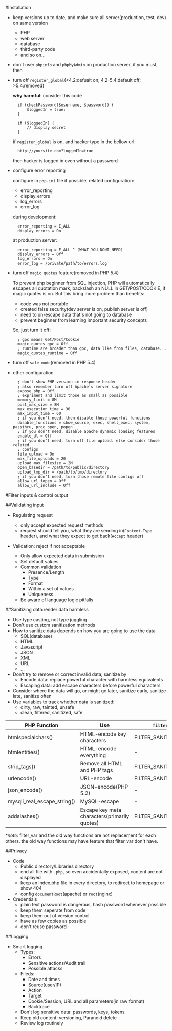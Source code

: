 #Installation

- keep versions up to date, and make sure all server(production, test, dev) on same version

    + PHP
    + web server
    + database
    + third-party code
    + and so on...

- don't user `phpinfo` and `phpMyAdmin` on production server, if you must, then

- turn off `register_global`(<4.2:defualt on; 4.2-5.4:default off; >5.4:removed)
    
    __why harmful__: consider this code

        if (checkPassword($username, $password)) {
            $loggedIn = true;
        }

        if ($loggedIn) {
            // display secret
        }

    if `register_global` is on, and hacker type in the bellow url:

        http://yoursite.com?loggedIn=true

    then hacker is logged in even without a password

- configure error reporting

    configure in `php.ini` file if possible, related configuration:

    - error_reporting
    - display_errors
    - log_errors
    - error_log

    during development:
    
        error_reporting = E_ALL
        display_errors = On

    at production server:

        error_reporting = E_ALL ^ (WHAT_YOU_DONT_NEED)
        display_errors = Off
        log_errors = On
        error_log = /private/path/to/errors.log

- turn off `magic quotes` feature(removed in PHP 5.4)

    To prevent php beginner from SQL injection, PHP will automatically escapes all quotation mark, backslash an NULL in GET/POST/COOKIE, if magic quotes is on. But this bring more problem than benefits:

    - code was not portable
    - created false security(dev server is on, publish server is off)
    - need to un-escape data that's not going to database
    - prevent beginner from learning important security concepts

    So, just turn it off:

        ; gpc means Get/Post/Cookie
        magic_quotes_gpc = Off 
        ; runtime are broader than gpc, data like from files, database...
        magic_quotes_runtime = Off

- turn off `safe mode`(removed in PHP 5.4)
- other configuration

        ; don't show PHP version in response header
        ; also remember turn off Apache's server signature
        expose_php = Off
        ; expriment and limit those as small as possible
        memory_limit = 8M
        post_max_size = 8M
        max_execution_time = 30
        max_input_time = 60
        ; if you don't need, then disable those powerful functions
        disable_functions = show_source, exec, shell_exec, system, passthru, proc_open, popen
        ; if you don't need, disable apache dynamic loading features
        enable_dl = Off
        ; if you don't need, turn off file upload. else consider those related
        ; configs
        file_upload = On
        max_file_uploads = 20
        upload_max_filesize = 2M
        open_basedir = /path/to/public/directory
        upload_tmp_dir = /path/to/tmp/directory
        ; if you don't need, turn those remote file configs off
        allow_url_fopen = Off
        allow_url_include = Off

#Filter inputs & control output

##Validating input

- Regulating request
    + only accept expected request methods
    + request should tell you, what they are sending in(`Content-Type` header), and what they expect to get back(`Accept` header)

- Validation: reject if not acceptable
    + Only allow expected data in submission
    + Set default values
    + Common validation
        * Presence/Length
        * Type
        * Format
        * Within a set of values
        * Uniqueness
    + Be aware of language logic pitfalls

##Sanitizing data:render data harmless

- Use type casting, not type juggling
- Don't use custom sanitization methods
- How to sanitize data depends on how you are going to use the data
    * SQL(database)
    * HTML
    * Javascript
    * JSON
    * XML
    * URL
    * ...
- Don't try to remove or correct invalid data, sanitize by
    * Encode data: replace powerful character with harmless equivalents
    * Escaping data: add escape characters before powerful characters
- Consider where the data will go, or might go later, sanitize early, sanitize late, sanitize often
- Use variables to track whether data is sanitized:
    * dirty, raw, tainted, unsafe
    * clean, filtered, sanitized, safe

| PHP Function | Use | `filter_var()` Filters |
|--------------|-----|--------|
|htmlspecialchars()|HTML-encode key characters|FILTER_SANITIZE_SPECIAL_CHARS|
|htmlentities()|HTML-encode everything|-|
|strip_tags()|Remove all HTML and PHP tags|FILTER_SANITIZE_STRING|
|urlencode()|URL-encode|FILTER_SANITIZE_ENCODE|
|json_encode()|JSON-encode(PHP 5.2)|-|
|mysqli_real_escape_string()|MySQL-escape|-|
|addslashes()|Escape key meta characters(primarily quotes)|FILTER_SANITIZE_MAGIC_QUOTES|

_*note_: filter_var and the old way functions are not replacement for each others. the old way functions may have feature that filter_var don't have.

##Privacy

- Code
    + Public directory/Libraries directory
    + end all file with `.php`, so even accidentally exposed, content are not displayed
    + keep an index.php file in every directory, to redirect to homepage or show 404
    + config `documentRoot`(apache) or `root`(nginx)
- Credentials
    + plain text password is dangerous, hash password whenever possible
    + keep them seperate from code
    + keep them out of version control
    + have as few copies as possible
    + don't reuse password

##Logging

- Smart logging
    + Types: 
        * Errors
        * Sensitive actions/Audit trail
        * Possible attacks
    + Fileds:
        * Date and times
        * Source(user/IP)
        * Action
        * Target
        * Cookie/Session; URL and all parameters(in raw format)
        * Backtrace
    + Don't log sensitive data: passwords, keys, tokens
    + Keep old content: versioning, Paranoid delete
    + Review log routinely
